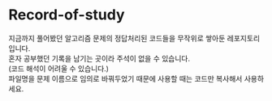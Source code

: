 # Record-of-study

지금까지 풀어봤던 알고리즘 문제의 정답처리된 코드들을 무작위로 쌓아둔 레포지토리입니다.<br>
혼자 공부했던 기록을 남기는 곳이라 주석이 없을 수 있습니다.<br>
(코드 해석이 어려울 수 있습니다.)<br>
파일명을 문제 이름으로 임의로 바꿔두었기 때문에 사용할 때는 코드만 복사해서 사용하세요.<br>

